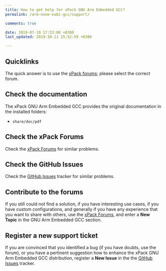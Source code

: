 ```yaml
---
title: How to get help for xPack GNU Arm Embedded GCC?
permalink: /arm-none-eabi-gcc/support/

comments: true

date: 2019-07-10 17:53:00 +0300
last_updated: 2019-10-11 15:52:59 +0300

---
```


## Quicklinks

The quick answer is to use the
[xPack forums](https://www.tapatalk.com/groups/xpack/); please select
the correct forum.

## Check the documentation

The xPack GNU Arm Embedded GCC provides the original documentation in the
installed folders:

- `share/doc/pdf`

## Check the xPack Forums

Check the [xPack Forums](https://www.tapatalk.com/groups/xpack/) for
similar problems.

## Check the GitHub Issues

Check the
[GitHub Issues](https://github.com/xpack-dev-tools/arm-none-eabi-gcc-xpack/issues/)
tracker for similar problems.

## Contribute to the forums

If you still could not find a solution, if you have interesting use
cases, if you have custom configurations, and generally if you have
any experience that you want to share with others, use the
[xPack Forums](https://www.tapatalk.com/groups/xpack/),
and enter a **New Topic** in the GNU Arm Embedded GCC section.

## Register a new support ticket

If you are convinced that you identified a bug (if you have doubts,
use the forum),
or you have a pertinent suggestion how to enhance the xPack GNU Arm Embedded GCC
distribution, register a **New Issue** in the the
[GitHub Issues](https://github.com/xpack-dev-tools/arm-none-eabi-gcc-xpack/issues/)
tracker.
